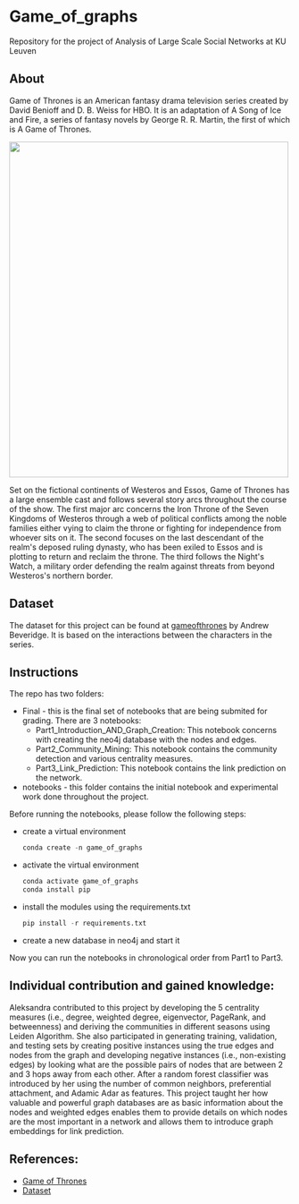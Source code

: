 # Game_of_graphs
Repository for the project of Analysis of Large Scale Social Networks at KU Leuven

## About
Game of Thrones is an American fantasy drama television series created by David Benioff and D. B. Weiss for HBO. It is an adaptation of A Song of Ice and Fire, a series of fantasy novels by George R. R. Martin, the first of which is A Game of Thrones. 

<img src="https://m.media-amazon.com/images/M/MV5BN2IzYzBiOTQtNGZmMi00NDI5LTgxMzMtN2EzZjA1NjhlOGMxXkEyXkFqcGdeQXVyNjAwNDUxODI@._V1_FMjpg_UX1000_.jpg" height = "600" width="500"></img>

Set on the fictional continents of Westeros and Essos, Game of Thrones has a large ensemble cast and follows several story arcs throughout the course of the show. The first major arc concerns the Iron Throne of the Seven Kingdoms of Westeros through a web of political conflicts among the noble families either vying to claim the throne or fighting for independence from whoever sits on it. The second focuses on the last descendant of the realm's deposed ruling dynasty, who has been exiled to Essos and is plotting to return and reclaim the throne. The third follows the Night's Watch, a military order defending the realm against threats from beyond Westeros's northern border.

## Dataset

The dataset for this project can be found at [gameofthrones](https://github.com/mathbeveridge/gameofthrones) by Andrew Beveridge. It is based on the interactions between the characters in the series.

## Instructions

The repo has two folders:

- Final  - this is the final set of notebooks that are being submited for grading. There are 3 notebooks:
  - Part1_Introduction_AND_Graph_Creation: This notebook concerns with creating the neo4j database with the nodes and edges.
  - Part2_Community_Mining: This notebook contains the community detection and various centrality measures.
  - Part3_Link_Prediction: This notebook contains the link prediction on the network.
- notebooks - this folder contains the initial notebook and experimental work done throughout the project.

Before running the notebooks, please follow the following steps:
  - create a virtual environment
    ```Python
    conda create -n game_of_graphs
    ```
  - activate the virtual environment
    ```Python
    conda activate game_of_graphs
    conda install pip
    ```
  - install the modules using the requirements.txt
    ```Python
    pip install -r requirements.txt
    ```
  - create a new database in neo4j and start it
  
  Now you can run the notebooks in chronological order from Part1 to Part3.

## Individual contribution and gained knowledge:

Aleksandra contributed to this project by developing the 5 centrality measures (i.e., degree, weighted degree, eigenvector, PageRank, and betweenness) and deriving the communities in different seasons using Leiden Algorithm. She also participated in generating training, validation, and testing sets by creating positive instances using the true edges and nodes from the graph and developing negative instances (i.e., non-existing edges) by looking what are the possible pairs of nodes that are between 2 and 3 hops away from each other. After a random forest classifier was introduced by her using the number of common neighbors, preferential attachment, and Adamic Adar as features. This project taught her how valuable and powerful graph databases are as basic information about the nodes and weighted edges enables them to provide details on which nodes are the most important in a network and allows them to introduce graph embeddings for link prediction.

## References:
  - [Game of Thrones](https://en.wikipedia.org/wiki/Game_of_Thrones)
  - [Dataset](https://github.com/mathbeveridge/gameofthrones)
